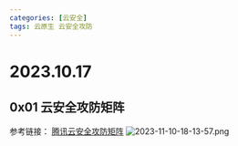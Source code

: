 ```yaml
---
categories: [云安全]
tags: 云原生 云安全攻防
---
```

# 2023.10.17
## 0x01 云安全攻防矩阵
参考链接：
[腾讯云安全攻防矩阵](https://cloudsec.tencent.com/home/)
![2023-11-10-18-13-57.png](https://s2.loli.net/2023/11/17/PZ6kgVw8bQmhWil.png)